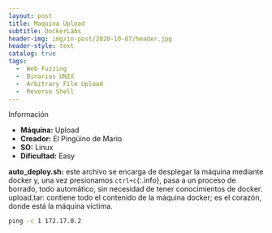 ```yaml
---
layout: post
title: Maquina Upload
subtitle: DockerLabs
header-img: img/in-post/2020-10-07/header.jpg
header-style: text
catalog: true
tags:
  -  Web Fuzzing
  -  Binarios UNIX
  -  Arbitrary File Upload
  -  Reverse Shell
---
```


Información
- **Máquina:** Upload
- **Creador:** El Pingüino de Mario
- **SO:** Linux
- **Dificultad:** Easy

**auto_deploy.sh:** este archivo se encarga de desplegar la máquina mediante docker y,
una vez presionamos `ctrl+c`{:.info}, pasa a un proceso de borrado, todo automático, sin
necesidad de tener conocimientos de docker.
upload.tar: contiene todo el contenido de la máquina docker; es el corazón, donde está
la máquina víctima.

```cmd
ping -c 1 172.17.0.2
```
